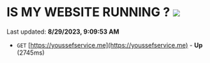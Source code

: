 # IS MY WEBSITE RUNNING ? [![](https://img.shields.io/static/v1?label=Sponsor&message=%E2%9D%A4&logo=GitHub&color=%23fe8e86)](https://github.com/sponsors/<username>)

Last updated: **8/29/2023, 9:09:53 AM**

- `GET` [https://youssefservice.me](https://youssefservice.me) - **Up** (2745ms)
